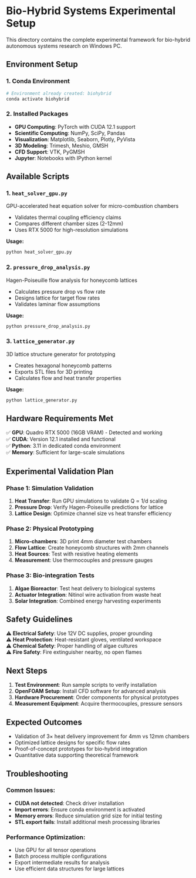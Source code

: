 # Bio-Hybrid Systems Experimental Setup

This directory contains the complete experimental framework for bio-hybrid autonomous systems research on Windows PC.

## Environment Setup

### 1. Conda Environment
```bash
# Environment already created: biohybrid
conda activate biohybrid
```

### 2. Installed Packages
- **GPU Computing**: PyTorch with CUDA 12.1 support
- **Scientific Computing**: NumPy, SciPy, Pandas
- **Visualization**: Matplotlib, Seaborn, Plotly, PyVista
- **3D Modeling**: Trimesh, Meshio, GMSH
- **CFD Support**: VTK, PyGMSH
- **Jupyter**: Notebooks with IPython kernel

## Available Scripts

### 1. `heat_solver_gpu.py`
GPU-accelerated heat equation solver for micro-combustion chambers
- Validates thermal coupling efficiency claims
- Compares different chamber sizes (2-12mm)
- Uses RTX 5000 for high-resolution simulations

**Usage:**
```bash
python heat_solver_gpu.py
```

### 2. `pressure_drop_analysis.py`
Hagen-Poiseuille flow analysis for honeycomb lattices
- Calculates pressure drop vs flow rate
- Designs lattice for target flow rates
- Validates laminar flow assumptions

**Usage:**
```bash
python pressure_drop_analysis.py
```

### 3. `lattice_generator.py`
3D lattice structure generator for prototyping
- Creates hexagonal honeycomb patterns
- Exports STL files for 3D printing
- Calculates flow and heat transfer properties

**Usage:**
```bash
python lattice_generator.py
```

## Hardware Requirements Met

✅ **GPU**: Quadro RTX 5000 (16GB VRAM) - Detected and working  
✅ **CUDA**: Version 12.1 installed and functional  
✅ **Python**: 3.11 in dedicated conda environment  
✅ **Memory**: Sufficient for large-scale simulations  

## Experimental Validation Plan

### Phase 1: Simulation Validation
1. **Heat Transfer**: Run GPU simulations to validate Q ∝ 1/d scaling
2. **Pressure Drop**: Verify Hagen-Poiseuille predictions for lattice
3. **Lattice Design**: Optimize channel size vs heat transfer efficiency

### Phase 2: Physical Prototyping
1. **Micro-chambers**: 3D print 4mm diameter test chambers
2. **Flow Lattice**: Create honeycomb structures with 2mm channels
3. **Heat Sources**: Test with resistive heating elements
4. **Measurement**: Use thermocouples and pressure gauges

### Phase 3: Bio-integration Tests
1. **Algae Bioreactor**: Test heat delivery to biological systems
2. **Actuator Integration**: Nitinol wire activation from waste heat
3. **Solar Integration**: Combined energy harvesting experiments

## Safety Guidelines

⚠️ **Electrical Safety**: Use 12V DC supplies, proper grounding  
⚠️ **Heat Protection**: Heat-resistant gloves, ventilated workspace  
⚠️ **Chemical Safety**: Proper handling of algae cultures  
⚠️ **Fire Safety**: Fire extinguisher nearby, no open flames  

## Next Steps

1. **Test Environment**: Run sample scripts to verify installation
2. **OpenFOAM Setup**: Install CFD software for advanced analysis
3. **Hardware Procurement**: Order components for physical prototypes
4. **Measurement Equipment**: Acquire thermocouples, pressure sensors

## Expected Outcomes

- Validation of 3× heat delivery improvement for 4mm vs 12mm chambers
- Optimized lattice designs for specific flow rates
- Proof-of-concept prototypes for bio-hybrid integration
- Quantitative data supporting theoretical framework

## Troubleshooting

### Common Issues:
- **CUDA not detected**: Check driver installation
- **Import errors**: Ensure conda environment is activated
- **Memory errors**: Reduce simulation grid size for initial testing
- **STL export fails**: Install additional mesh processing libraries

### Performance Optimization:
- Use GPU for all tensor operations
- Batch process multiple configurations
- Export intermediate results for analysis
- Use efficient data structures for large lattices
